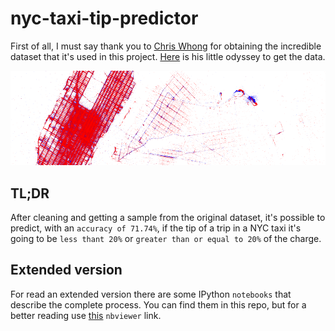 nyc-taxi-tip-predictor
======================

First of all, I must say thank you to [Chris Whong](https://twitter.com/chris_whong) for obtaining the incredible dataset that it's used in this project. [Here](http://chriswhong.com/open-data/foil_nyc_taxi/) is his little odyssey to get the data.

![Map](./resources/map.png "Map")


TL;DR
-----

After cleaning and getting a sample from the original dataset, it's possible to predict, with an `accuracy of 71.74%`, if the tip of a trip in a NYC taxi it's going to be `less thant 20%` or `greater than or equal to 20%` of the charge.


Extended version
----------------

For read an extended version there are some IPython `notebooks` that describe the complete process. You can find them in this repo, but for a better reading use [this](http://nbviewer.ipython.org/github/josemazo/nyc-taxi-tip-predictor/tree/master/notebooks/) `nbviewer` link.
